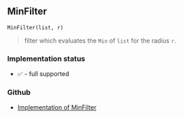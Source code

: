 ## MinFilter

```
MinFilter(list, r)
```

> filter which evaluates the `Min` of `list` for the radius `r`. 
  

### Implementation status

* &#x2705; - full supported

### Github

* [Implementation of MinFilter](https://github.com/axkr/symja_android_library/blob/master/symja_android_library/matheclipse-core/src/main/java/org/matheclipse/core/builtin/FilterFunctions.java#L31) 
